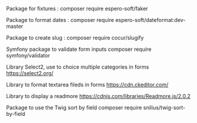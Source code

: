 Package for fixtures :
composer require espero-soft/faker

Package to format dates :
composer require espero-soft/dateformat:dev-master

Package to create slug :
composer require cocur/slugify

Symfony package to validate form inputs
composer require symfony/validator

Library Select2, use to choice multiple categories in forms
https://select2.org/

Library to format textarea fileds in forms
https://cdn.ckeditor.com/

Library to display a readmore
https://cdnjs.com/libraries/Readmore.js/2.0.2

Package to use the Twig sort by field
composer require snilius/twig-sort-by-field
